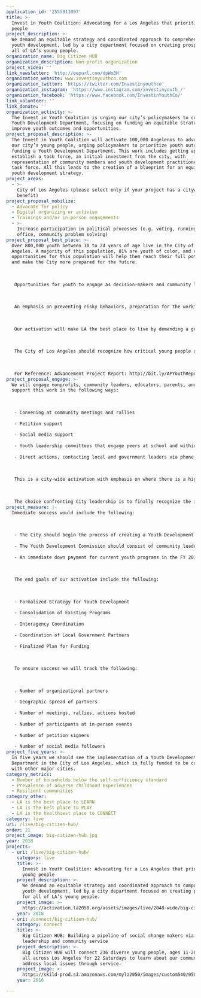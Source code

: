 ```yaml
---
application_id: '2555911097'
title: >-
  Invest in Youth Coalition: Advocating for a Los Angeles that prioritizes young
  people
project_description: >-
  We demand an equitable strategy and coordinated approach to comprehensive
  youth development, led by a city department focused on creating prosperity for
  all of LA’s young people.
organization_name: Big Citizen HUB
organization_description: Non-profit organization
project_video: ''
link_newsletter: 'http://eepurl.com/dpWm3H'
organization_website: www.investinyouthco.com
organization_twitter: 'https://twitter.com/Investinyouthco'
organization_instagram: 'https://www.instagram.com/investinyouth_/'
organization_facebook: 'https://www.facebook.com/InvestinYouthCo/'
link_volunteer: ''
link_donate: ''
organization_activity: >-
  The Invest in Youth Coalition is urging our city’s policymakers to create a
  Youth Development Department, focusing on funding an equitable strategy to our
  improve youth outcomes and opportunities.
project_proposal_description: >-
  The Invest in Youth Coalition will activate 100,000 Angelenos to advocate for
  our city’s young people, urging policymakers to prioritize youth outcomes by
  funding a Youth Development Department. This work includes getting approval to
  establish a task force, an initial investment from the city, with
  representation of community members and youth development practitioners on
  task force. All this leads to the creation of a blueprint for an equitable
  youth development strategy.
project_areas:
  - >-
    City of Los Angeles (please select only if your project has a citywide
    benefit)
project_proposal_mobilize:
  - Advocate for policy
  - Digital organizing or activism
  - Trainings and/or in-person engagements
  - >-
    Increase participation in political processes (e.g. voting, running for
    office, community problem solving)
project_proposal_best_place: >-
  Over 800,000 youth between 10 to 24 years of age live in the City of Los
  Angeles. A majority of this population, 81% are youth of color, and creating
  opportunities for this population will help them reach their full potential
  and make the City more prepared for the future. 
   
   
   
   Opportunities for youth to engage as decision-makers and community leaders becomes a driving force in their likelihood of being publicly engaged and creates a life-long dedication to the wellbeing of their neighborhoods. Youth who have limited opportunities are at higher risk of developing personal, social, and behavioral problems. Youth who have access to civic engagement, educational opportunities, vocational programs, and health services have higher rates of psychological and emotional stability, positive self-esteem, and greater risk management capacities. Access to these programs and services makes it less likely for young people to engage in unhealthy behaviors such as smoking, alcohol and substance abuse, crime and violence, and unsafe sex. Positive youth development has also been found to have a positive relationship to life satisfaction.
   
   
   
   An emphasis on preventing risky behaviors, preparation for the workforce, after school services, and raising academic achievement are all increasing the demand for youth programs. Los Angeles faces significant challenges in this area since policymakers have not adequately funded and successfully coordinated effective services. In fact, LA is only spending $75 per youth, while San Francisco and New York are spending $1,909 and $541 apiece on their young people. The City’s current youth development effort is a piecemeal approach with multiple agencies managing various programs. We believe is it critical that one coordinating body be responsible for identifying strategies that increase positive outcomes and opportunities for young people.
   
   
   
   Our activation will make LA the best place to live by demanding a greater investment in our city’s youth. This investment supports the healthy development of young people across various sectors, such as leadership development and workforce training, recognizes youth of color as one of our greatest assets in an increasingly globalized economy, and is a critical component of citywide efforts to combat poverty, reduce violence, and decrease homelessness.
   
   
   
   The City of Los Angeles should recognize how critical young people are to its economy, culture, and civic discourse — both today and in the future. Nonetheless, the City minimally invests in programs that benefit youth. The future of our City depends on the next generation of young Angelenos becoming ready for the transition into the workforce and/or higher education. It is time to ensure that all youth have access to high-quality programs—no matter where they live—with public investment to support a Youth Development Department.
   
   
   
   For Reference: Advancement Project Report: http://bit.ly/APYouthReport
project_proposal_engage: >-
  We will engage nonprofits, community leaders, educators, parents, and youth to
  support this work in the following ways:
   
   
   
   - Convening at community meetings and rallies
   
   - Petition support
   
   - Social media support
   
   - Youth leadership committees that engage peers at school and within neighborhoods
   
   - Direct actions, contacting local and government leaders via phone, email, text, and in-person
   
   
   
   This is a city-wide activation with emphasis on where there is a high need and disproportionate investment in positive youth development opportunities and services. In addition to the five organizations collaborating on this activation, the Invest in Youth Coalition is already engaging 24 organizations in these areas.
   
   
   
   The choice confronting City leadership is to finally recognize the importance of youth development. We are advocating for a strategic, adequately funded plan to promote youth development. We expect to get citywide support for our efforts -- and our partners will continue to be strong advocates — but we need more city residents to help us urge the City Council and Mayor to prioritize youth development moving forward.
project_measure: |-
  Immediate success would include the following:
   
   
   
   - The City should begin the process of creating a Youth Development Department by first establishing an independent commission that could provide lead thinking and relationship building that could eventually turn into a department.
   
   - The Youth Development Commission should consist of community leaders, resident advocates, and youth themselves and would serve as the focal point within the City to review policies and coordinate funding for youth programs.
   
   - An immediate down payment for current youth programs in the FY 2018-19 budget would play a key role in kick starting the conversation in City Hall. It will send a message of long-term strategy, accountability, and ownership.
   
   
   
   The end goals of our activation include the following:
   
   
   
   - Formalized Strategy for Youth Development
   
   - Consolidation of Existing Programs
   
   - Interagency Coordination
   
   - Coordination of Local Government Partners
   
   - Finalized Plan for Funding
   
   
   
   To ensure success we will track the following:
   
   
   
   - Number of organizational partners
   
   - Geographic spread of partners
   
   - Number of meetings, rallies, actions hosted
   
   - Number of participants at in-person events
   
   - Number of petition signers
   
   - Number of social media followers
project_five_years: >-
  In five years we should see the implementation of a Youth Development
  Department in the City of Los Angeles, which is fully funded to be competitive
  with other major cities.
category_metrics:
  - Number of households below the self-sufficiency standard
  - Prevalence of adverse childhood experiences
  - Resilient communities
category_other:
  - LA is the best place to LEARN
  - LA is the best place to PLAY
  - LA is the healthiest place to CONNECT
category: live
uri: /live/big-citizen-hub/
order: 21
project_image: big-citizen-hub.jpg
year: 2018
projects:
  - uri: /live/big-citizen-hub/
    category: live
    title: >-
      Invest in Youth Coalition: Advocating for a Los Angeles that prioritizes
      young people
    project_description: >-
      We demand an equitable strategy and coordinated approach to comprehensive
      youth development, led by a city department focused on creating prosperity
      for all of LA’s young people.
    project_image: >-
      https://activation.la2050.org/assets/images/live/2048-wide/big-citizen-hub.jpg
    year: 2018
  - uri: /connect/big-citizen-hub/
    category: connect
    title: >-
      Big Citizen HUB: Building a pipeline of social change makers via
      leadership and community service
    project_description: >-
      Big Citizen HUB will connect 236 diverse young people, ages 11-26, from
      all across Los Angeles for 22 Saturdays to learn about our communities and
      address local issues through service.
    project_image: >-
      https://skild-prod.s3.amazonaws.com/myla2050/images/custom540/9500569955741-team90.jpg
    year: 2016

---
```

